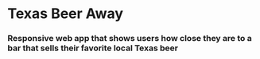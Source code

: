 # Texas Beer Away 
### Responsive web app that shows users how close they are to a bar that sells their favorite local Texas beer
